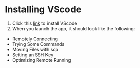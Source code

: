 # Installing VScode
1. Click this [link](https://code.visualstudio.com/) to install VScode
2. When you launch the app, it should look like the following:
* Remotely Connecting
* Trying Some Commands
* Moving Files with scp
* Setting an SSH Key
* Optimizing Remote Running
